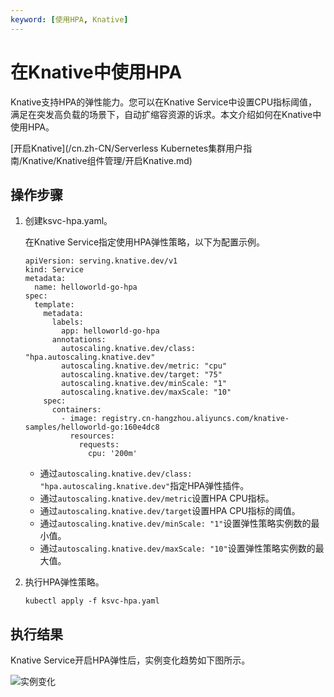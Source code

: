 ```yaml
---
keyword: [使用HPA, Knative]
---
```


# 在Knative中使用HPA

Knative支持HPA的弹性能力。您可以在Knative Service中设置CPU指标阈值，满足在突发高负载的场景下，自动扩缩容资源的诉求。本文介绍如何在Knative中使用HPA。

[开启Knative](/cn.zh-CN/Serverless Kubernetes集群用户指南/Knative/Knative组件管理/开启Knative.md)

## 操作步骤

1.  创建ksvc-hpa.yaml。

    在Knative Service指定使用HPA弹性策略，以下为配置示例。

    ```
    apiVersion: serving.knative.dev/v1
    kind: Service
    metadata:
      name: helloworld-go-hpa
    spec:
      template:
        metadata:
          labels:
            app: helloworld-go-hpa
          annotations:
            autoscaling.knative.dev/class: "hpa.autoscaling.knative.dev"
            autoscaling.knative.dev/metric: "cpu"
            autoscaling.knative.dev/target: "75"
            autoscaling.knative.dev/minScale: "1"
            autoscaling.knative.dev/maxScale: "10"
        spec:
          containers:
            - image: registry.cn-hangzhou.aliyuncs.com/knative-samples/helloworld-go:160e4dc8
              resources:
                requests:
                  cpu: '200m'              
    ```

    -   通过`autoscaling.knative.dev/class: "hpa.autoscaling.knative.dev"`指定HPA弹性插件。
    -   通过`autoscaling.knative.dev/metric`设置HPA CPU指标。
    -   通过`autoscaling.knative.dev/target`设置HPA CPU指标的阈值。
    -   通过`autoscaling.knative.dev/minScale: "1"`设置弹性策略实例数的最小值。
    -   通过`autoscaling.knative.dev/maxScale: "10"`设置弹性策略实例数的最大值。
2.  执行HPA弹性策略。

    ```
    kubectl apply -f ksvc-hpa.yaml
    ```


## 执行结果

Knative Service开启HPA弹性后，实例变化趋势如下图所示。

![实例变化](https://static-aliyun-doc.oss-accelerate.aliyuncs.com/assets/img/zh-CN/2016034061/p178540.png)

